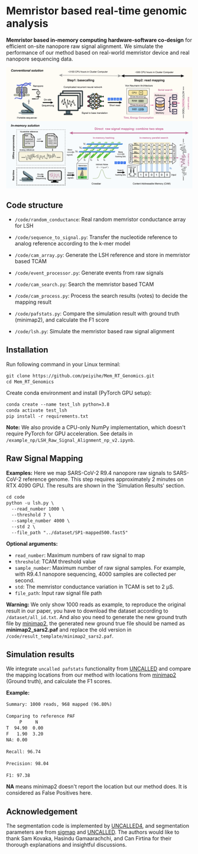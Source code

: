 # Memristor based real-time genomic analysis

**Memristor based in-memory computing hardware-software co-design** for efficient on-site nanopore raw signal alignment. We simulate the performance of our method based on real-world memristor device and real nanopore sequencing data.

![overview](fig/overview.jpg)

## Code structure

- `/code/random_conductance`: Real random memristor conductance array for LSH

- `/code/sequence_to_signal.py`: Transfer the nucleotide reference to analog reference according to the k-mer model
- `/code/cam_array.py`: Generate  the LSH reference and store in memristor based TCAM

- `/code/event_processor.py`: Generate events from raw signals
- `/code/cam_search.py`: Search the memristor based TCAM
- `/code/cam_process.py`: Process the search results (votes) to decide the mapping result
- `/code/pafstats.py`: Compare the simulation result with ground truth (minimap2), and calculate the F1 score
- `/code/lsh.py`: Simulate the memristor based raw signal alignment

## Installation

Run following command in your Linux terminal:

```shell
git clone https://github.com/peiyihe/Mem_RT_Genomics.git
cd Mem_RT_Genomics
```

Create conda environment and install (PyTorch GPU setup):

```shell
conda create --name test_lsh python=3.8
conda activate test_lsh
pip install -r requirements.txt
```

**Note:** We also provide a CPU-only NumPy implementation, which doesn't require PyTorch for GPU acceleration. See details in `/example_np/LSH_Raw_Signal_Alignment_np_v2.ipynb`.

## Raw Signal Mapping

**Examples:** Here we map  SARS-CoV-2 R9.4 nanopore raw signals to SARS-CoV-2 reference genome. This step requires approximately 2 minutes on RTX 4090 GPU. The results are shown in the 'Simulation Results' section.

```shell
cd code
python -u lsh.py \
  --read_number 1000 \
  --threshold 7 \
  --sample_number 4000 \
  --std 2 \
  --file_path "../dataset/SP1-mapped500.fast5"
```

**Optional arguments:**

- `read_number`: Maximum numbers of raw signal to map
- `threshold`: TCAM threshold value
- `sample_number`: Maximum number of raw signal samples. For example, with R9.4.1 nanopore sequencing, 4000 samples are collected per second.
- `std`: The memristor conductance variation in TCAM is set to 2 µS.
- `file_path`: Input raw signal file path

**Warning:**  We only show 1000 reads as example, to reproduce the original result in our paper, you have to download the dataset according to `/dataset/all_id.txt`. And also you need to generate the new ground truth file by [minimap2](https://github.com/lh3/minimap2), the generated new ground true file should be named as **minimap2_sars2.paf** and replace the old version in `/code/result_template/minimap2_sars2.paf`.

## Simulation results

We integrate `uncalled pafstats` functionality from [UNCALLED](https://github.com/skovaka/UNCALLED) and compare the mapping locations from our method with locations from [minimap2](https://github.com/lh3/minimap2) (Ground truth), and calculate the F1 scores.

**Example:**

```shell
Summary: 1000 reads, 968 mapped (96.80%)

Comparing to reference PAF
     P     N
T  94.90  0.00
F   1.90  3.20
NA: 0.00

Recall: 96.74

Precision: 98.04

F1: 97.38
```

**NA** means minimap2 doesn't report the location but our method does. It is considered as False Positives here.

## Acknowledgement

The segmentation code is implemented by [UNCALLED4](https://github.com/skovaka/uncalled4), and segmentation parameters are from [sigmap](https://github.com/haowenz/sigmap) and [UNCALLED](https://github.com/skovaka/UNCALLED). The authors would like to thank Sam Kovaka, Hasindu Gamaarachchi, and Can Firtina for their thorough explanations and insightful discussions.